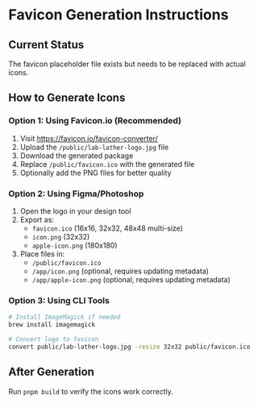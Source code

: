 # Favicon Generation Instructions

## Current Status

The favicon placeholder file exists but needs to be replaced with actual icons.

## How to Generate Icons

### Option 1: Using Favicon.io (Recommended)

1. Visit <https://favicon.io/favicon-converter/>
2. Upload the `/public/lab-lather-logo.jpg` file
3. Download the generated package
4. Replace `/public/favicon.ico` with the generated file
5. Optionally add the PNG files for better quality

### Option 2: Using Figma/Photoshop

1. Open the logo in your design tool
2. Export as:
   - `favicon.ico` (16x16, 32x32, 48x48 multi-size)
   - `icon.png` (32x32)
   - `apple-icon.png` (180x180)
3. Place files in:
   - `/public/favicon.ico`
   - `/app/icon.png` (optional, requires updating metadata)
   - `/app/apple-icon.png` (optional, requires updating metadata)

### Option 3: Using CLI Tools

```bash
# Install ImageMagick if needed
brew install imagemagick

# Convert logo to favicon
convert public/lab-lather-logo.jpg -resize 32x32 public/favicon.ico
```

## After Generation

Run `pnpm build` to verify the icons work correctly.
